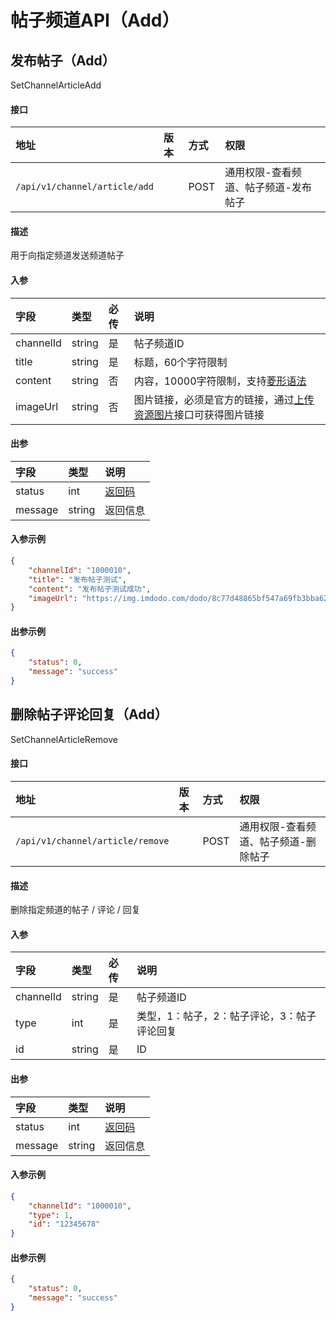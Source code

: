 # 帖子频道API（Add）

## 发布帖子（Add）

SetChannelArticleAdd

#### 接口

|地址|版本|方式|权限|
|:-----|:---------------|:-----|:---------------|
|`/api/v1/channel/article/add`|<Badge type="warning" text="v1" vertical="middle" />|POST|通用权限-查看频道、帖子频道-发布帖子|

#### 描述

用于向指定频道发送频道帖子

#### 入参

|字段|类型|必传|说明|
|:---------------|:-----|:-----|:---------------|
|channelId|string|是|帖子频道ID|
|title|string|是|标题，60个字符限制|
|content|string|否|内容，10000字符限制，支持[菱形语法](./message.md#菱形语法)|
|imageUrl|string|否|图片链接，必须是官方的链接，通过[上传资源图片](./resource.md#上传资源图片)接口可获得图片链接|

#### 出参

|字段|类型|说明|
|:---------------|:-----|:---------------|
|status|int|[返回码](../start/status.md)|
|message|string|返回信息|

#### 入参示例

```json
{
    "channelId": "1000010",
    "title": "发布帖子测试",
    "content": "发布帖子测试成功",
    "imageUrl": "https://img.imdodo.com/dodo/8c77d48865bf547a69fb3bba6228760c.png"
}
```

#### 出参示例
 
```json
{
    "status": 0,
    "message": "success"
}
```


## 删除帖子评论回复（Add）

SetChannelArticleRemove

#### 接口

|地址|版本|方式|权限|
|:-----|:---------------|:-----|:---------------|
|`/api/v1/channel/article/remove`|<Badge type="warning" text="v1" vertical="middle" />|POST|通用权限-查看频道、帖子频道-删除帖子|

#### 描述

删除指定频道的帖子 / 评论 / 回复

#### 入参

|字段|类型|必传|说明|
|:---------------|:-----|:-----|:---------------|
|channelId|string|是|帖子频道ID|
|type|int|是|类型，1：帖子，2：帖子评论，3：帖子评论回复|
|id|string|是|ID|

#### 出参

|字段|类型|说明|
|:---------------|:-----|:---------------|
|status|int|[返回码](../start/status.md)|
|message|string|返回信息|

#### 入参示例

```json
{
    "channelId": "1000010",
    "type": 1,
    "id": "12345678"
}
```

#### 出参示例
 
```json
{
    "status": 0,
    "message": "success"
}
```